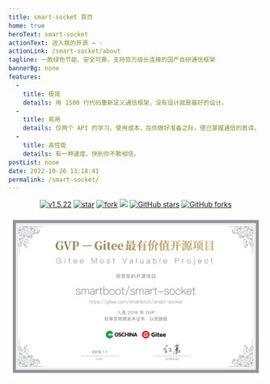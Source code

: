 ```yaml
---
title: smart-socket 首页
home: true
heroText: smart-socket
actionText: 进入我的开源 → 💡
actionLink: /smart-socket/about
tagline: 一款绿色节能、安全可靠，支持百万级长连接的国产自研通信框架
bannerBg: none
features: 
  - 
    title: 极简
    details: 用 1500 行代码重新定义通信框架，没有设计就是最好的设计。
  - 
    title: 易用
    details: 仅两个 API 的学习、使用成本，在你做好准备之际，便已掌握通信的真谛。
  - 
    title: 高性能
    details: 有一种速度，快到你不敢相信。
postList: none
date: 2022-10-26 13:18:41
permalink: /smart-socket/
---
```

<p align="center">
  <a href='https://gitee.com/smartboot/smart-socket/releases/tag/v1.5.22' target="_blank"><img src='https://img.shields.io/badge/smart_socket-v1.5.22-orange' alt="v1.5.22" class="no-zoom"/></a>
  <a href='https://gitee.com/smartboot/smart-socket' target="_blank"><img src='https://gitee.com/smartboot/smart-socket/badge/star.svg?theme=gvp' alt='star' class="no-zoom"/></a>
  <a href='https://gitee.com/smartboot/smart-socket' target="_blank"><img src='https://gitee.com/smartboot/smart-socket/badge/fork.svg?theme=gvp' alt='fork' class="no-zoom"/></a>
  <a href="https://www.murphysec.com/dr/fSZZl0zATEcuW20kPu" alt="OSCS Status"><img src="https://www.oscs1024.com/platform/badge/smartboot/smart-mqtt.svg?size=small"/></a>
  <a href="https://github.com/smartboot/smart-socket" target="_blank"><img src='https://img.shields.io/github/stars/smartboot/smart-socket' alt='GitHub stars' class="no-zoom"></a>
  <a href="https://github.com/smartboot/smart-socket" target="_blank"><img src='https://img.shields.io/github/forks/smartboot/smart-socket' alt='GitHub forks' class="no-zoom"></a>
</p>

![](/img/png/gvp.png)
